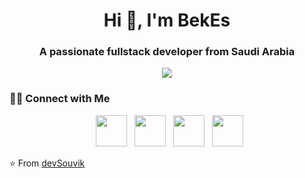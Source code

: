  <h1 align="center">Hi 👋, I'm BekEs</h1>
<h3 align="center">A passionate fullstack developer from Saudi Arabia</h3>

<p align="left">
</p>

<p align="center">
  <img src="https://steamuserimages-a.akamaihd.net/ugc/1296424172617389859/7C3048CACEB70F421057B42156921F3F1EB330C1/?imw=637&imh=358&ima=fit&impolicy=Letterbox&imcolor=%23000000&letterbox=true" />
</p>
<h3> 🤝🏻 Connect with Me </h3>

<p align="center">
&nbsp; <a href="https://twitter.com/_souvik_guria" target="_blank" rel="noopener noreferrer"><img src="https://img.icons8.com/plasticine/100/000000/twitter.png" width="50" /></a>  
&nbsp; <a href="https://www.instagram.com/the_caffeine__addict/" target="_blank" rel="noopener noreferrer"><img src="https://img.icons8.com/plasticine/100/000000/instagram-new.png" width="50" /></a>  
&nbsp; <a href="https://www.linkedin.com/in/souvik-guria-/" target="_blank" rel="noopener noreferrer"><img src="https://img.icons8.com/plasticine/100/000000/linkedin.png" width="50" /></a>
&nbsp; <a href="mailto:souvikguria98@gmail.com" target="_blank" rel="noopener noreferrer"><img src="https://img.icons8.com/plasticine/100/000000/gmail.png"  width="50" /></a>
</p>

⭐️ From [devSouvik](https://github.com/devSouvik)
